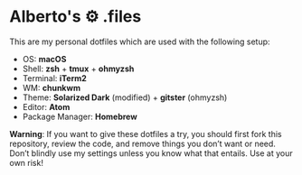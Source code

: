 # Alberto's ⚙ **.files**

This are my personal dotfiles which are used with the following setup:
*   OS: **macOS**
*   Shell: **zsh** + **tmux** + **ohmyzsh**
*   Terminal: **iTerm2**
*   WM: **chunkwm**
*   Theme: **Solarized Dark** (modified) + **gitster** (ohmyzsh)
*   Editor: **Atom**
*   Package Manager: **Homebrew**


**Warning**: If you want to give these dotfiles a try, you should first fork this repository, review the code, and remove things you don’t want or need. Don’t blindly use my settings unless you know what that entails. Use at your own risk!
